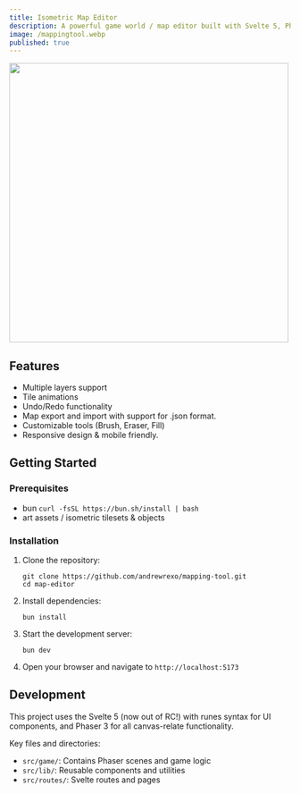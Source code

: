 ```yaml
---
title: Isometric Map Editor
description: A powerful game world / map editor built with Svelte 5, Phaser, and Typescrpt. This tool focuses specifically on designing custom isometric maps for game development or other creative art projects.
image: /mappingtool.webp
published: true
---
```


<img style="view-transition-name: image-mappingtool" src="/mappingtool.webp" width="500px" />

## Features

- Multiple layers support
- Tile animations
- Undo/Redo functionality
- Map export and import with support for .json format.
- Customizable tools (Brush, Eraser, Fill)
- Responsive design & mobile friendly.

## Getting Started

### Prerequisites

- bun `curl -fsSL https://bun.sh/install | bash`
- art assets / isometric tilesets & objects

### Installation

1. Clone the repository:

   ```
   git clone https://github.com/andrewrexo/mapping-tool.git
   cd map-editor
   ```

2. Install dependencies:

   ```
   bun install
   ```

3. Start the development server:

   ```
   bun dev
   ```

4. Open your browser and navigate to `http://localhost:5173`

## Development

This project uses the Svelte 5 (now out of RC!) with runes syntax for UI components, and Phaser 3 for all canvas-relate functionality.

Key files and directories:

- `src/game/`: Contains Phaser scenes and game logic
- `src/lib/`: Reusable components and utilities
- `src/routes/`: Svelte routes and pages
